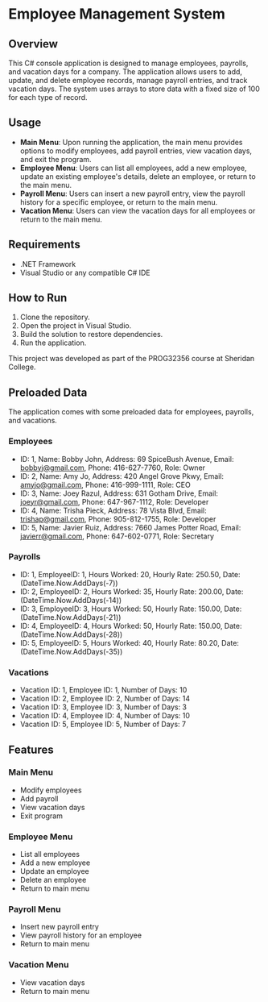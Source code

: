 # Employee Management System

## Overview

This C# console application is designed to manage employees, payrolls, and vacation days for a company. The application allows users to add, update, and delete employee records, manage payroll entries, and track vacation days. The system uses arrays to store data with a fixed size of 100 for each type of record.

## Usage

- **Main Menu**: Upon running the application, the main menu provides options to modify employees, add payroll entries, view vacation days, and exit the program.
- **Employee Menu**: Users can list all employees, add a new employee, update an existing employee's details, delete an employee, or return to the main menu.
- **Payroll Menu**: Users can insert a new payroll entry, view the payroll history for a specific employee, or return to the main menu.
- **Vacation Menu**: Users can view the vacation days for all employees or return to the main menu.

## Requirements

- .NET Framework
- Visual Studio or any compatible C# IDE

## How to Run

1. Clone the repository.
2. Open the project in Visual Studio.
3. Build the solution to restore dependencies.
4. Run the application.

This project was developed as part of the PROG32356 course at Sheridan College.


## Preloaded Data

The application comes with some preloaded data for employees, payrolls, and vacations.

### Employees

- ID: 1, Name: Bobby John, Address: 69 SpiceBush Avenue, Email: bobbyj@gmail.com, Phone: 416-627-7760, Role: Owner
- ID: 2, Name: Amy Jo, Address: 420 Angel Grove Pkwy, Email: amyjo@gmail.com, Phone: 416-999-1111, Role: CEO
- ID: 3, Name: Joey Razul, Address: 631 Gotham Drive, Email: joeyr@gmail.com, Phone: 647-967-1112, Role: Developer
- ID: 4, Name: Trisha Pieck, Address: 78 Vista Blvd, Email: trishap@gmail.com, Phone: 905-812-1755, Role: Developer
- ID: 5, Name: Javier Ruiz, Address: 7660 James Potter Road, Email: javierr@gmail.com, Phone: 647-602-0771, Role: Secretary

### Payrolls

- ID: 1, EmployeeID: 1, Hours Worked: 20, Hourly Rate: 250.50, Date: (DateTime.Now.AddDays(-7))
- ID: 2, EmployeeID: 2, Hours Worked: 35, Hourly Rate: 200.00, Date: (DateTime.Now.AddDays(-14))
- ID: 3, EmployeeID: 3, Hours Worked: 50, Hourly Rate: 150.00, Date: (DateTime.Now.AddDays(-21))
- ID: 4, EmployeeID: 4, Hours Worked: 50, Hourly Rate: 150.00, Date: (DateTime.Now.AddDays(-28))
- ID: 5, EmployeeID: 5, Hours Worked: 40, Hourly Rate: 80.20, Date: (DateTime.Now.AddDays(-35))

### Vacations

- Vacation ID: 1, Employee ID: 1, Number of Days: 10
- Vacation ID: 2, Employee ID: 2, Number of Days: 14
- Vacation ID: 3, Employee ID: 3, Number of Days: 3
- Vacation ID: 4, Employee ID: 4, Number of Days: 10
- Vacation ID: 5, Employee ID: 5, Number of Days: 7

## Features

### Main Menu

- Modify employees
- Add payroll
- View vacation days
- Exit program

### Employee Menu

- List all employees
- Add a new employee
- Update an employee
- Delete an employee
- Return to main menu

### Payroll Menu

- Insert new payroll entry
- View payroll history for an employee
- Return to main menu

### Vacation Menu

- View vacation days
- Return to main menu
